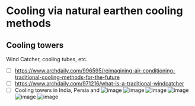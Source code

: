 # Cooling via natural earthen cooling methods

## Cooling towers
Wind Catcher, cooling tubes, etc.
 - [ ] https://www.archdaily.com/996595/reimagining-air-conditioning-traditional-cooling-methods-for-the-future
 - [ ] https://www.archdaily.com/971216/what-is-a-traditional-windcatcher
 - [ ] Cooling towers in India, Persia and ![image](https://user-images.githubusercontent.com/146181/226801773-3918db45-e442-4ca7-a6ad-deaa6de6fcf0.png) ![image](https://user-images.githubusercontent.com/146181/226802211-467a3779-4bcb-45a9-be90-3b4bad008778.png)
![image](https://user-images.githubusercontent.com/146181/226802265-1586fd78-de0c-44c4-af21-ce1062ccd915.png)
![image](https://user-images.githubusercontent.com/146181/226802322-60e68ef8-301a-43b5-97d2-3c26fc0be2c9.png)
![image](https://user-images.githubusercontent.com/146181/226802418-9a023be4-2343-42a5-8b09-c8c0152b6111.png)
![image](https://user-images.githubusercontent.com/146181/226802473-a40732ac-b2d2-47c0-9cf0-2399829d0c50.png)
